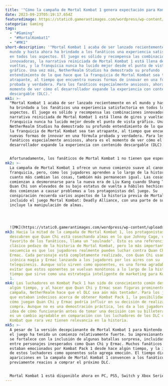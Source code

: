 ```yaml
---
title: '"Cómo la campaña de Mortal Kombat 1 genera expectación para Kombat Pack 1"'
date: 2023-09-23T05:19:17.654Z
featuredimage: https://static0.gamerantimages.com/wordpress/wp-content/uploads/2023/09/mortal-kombat-1-campaign-kombat-pack-1-hype.jpg?q=50&fit=contain&w=1140&h=&dpr=1.5
categoria: Gaming
tags:
  - "#Gaming"
  - "#MortalKombat1"
  - "#MK1"
short-description: '"Mortal Kombat 1 acaba de ser lanzado recientemente en el
  mundo y hasta ahora ha brindado a los fanáticos una experiencia satisfactoria
  en todos los aspectos. El juego es sólido y recompensa las combinaciones
  innovadoras, la narrativa reiniciada de Mortal Kombat 1 está llena de giros y
  vueltas, y la franquicia nunca ha lucido mejor desde el punto de vista
  gráfico. Una vez más, NetherRealm Studios ha demostrado su profundo
  entendimiento de lo que hace que la franquicia de Mortal Kombat sea tan
  atrapante, al tiempo que encuentra nuevas formas de innovar en una fórmula
  probada y verdadera. Para los fanáticos especialmente ansiosos, ahora es el
  momento de ver cómo el desarrollador expande la experiencia con contenido
  descargable (DLC).'
mk1: >-
  "Mortal Kombat 1 acaba de ser lanzado recientemente en el mundo y hasta ahora
  ha brindado a los fanáticos una experiencia satisfactoria en todos los
  aspectos. El juego es sólido y recompensa las combinaciones innovadoras, la
  narrativa reiniciada de Mortal Kombat 1 está llena de giros y vueltas, y la
  franquicia nunca ha lucido mejor desde el punto de vista gráfico. Una vez más,
  NetherRealm Studios ha demostrado su profundo entendimiento de lo que hace que
  la franquicia de Mortal Kombat sea tan atrapante, al tiempo que encuentra
  nuevas formas de innovar en una fórmula probada y verdadera. Para los
  fanáticos especialmente ansiosos, ahora es el momento de ver cómo el
  desarrollador expande la experiencia con contenido descargable (DLC).


  Afortunadamente, los fanáticos de Mortal Kombat 1 no tienen que esperar para descubrir cuál será el primer DLC, ya que Kombat Pack 1 ya ha sido anunciado. Incluye seis personajes, tres de los cuales son miembros establecidos de Mortal Kombat. Los personajes icónicos de la franquicia Quan Chi y Ermac están entre ellos, así como Takeda, que fue presentado en Mortal Kombat X. Si bien NetherRealm podría simplemente haber incluido a estos personajes en el elenco sin ningún preámbulo, parece que ha tomado una decisión calculada en particular para Quan Chi y Ermac. La campaña de Mortal Kombat 1 presenta de manera prominente a estos luchadores, brindando a los jugadores un adelanto de cómo funcionarán mientras aumenta la expectación por el DLC.
mk2: >-
  La campaña de Mortal Kombat 1 ofrece un nuevo comienzo suave al canon de la
  franquicia, pero, como los jugadores aprenden a lo largo de la historia,
  cuanto más cambian las cosas, también más permanecen igual. Las cosas
  comienzan a desmoronarse para la nueva era de Liu Kang cuando Shang Tsung y
  Quan Chi son elevados de su bajo estatus de vuelta a hábiles hechiceros, y los
  dos comienzan a causar problemas a los protagonistas del juego. Su
  conspiración recuerda varios aspectos de la historia previa de Mortal Kombat,
  incluido el juego Mortal Kombat: Deadly Alliance, con una parte de su plan que
  incluye la manipulación de almas.




  ![MK](https://static0.gamerantimages.com/wordpress/wp-content/uploads/2023/08/mortal-kombat-1-kombat-pack.jpg?q=50&fit=crop&w=1500&dpr=1.5 "MK")
mk3: Hacia la mitad de la campaña de Mortal Kombat 1, los protagonistas
  descubren que Quan Chi está cosechando almas en lo que Johnny Cage, un
  favorito de los fanáticos, llama un "soulnado". Esto es una referencia a un
  clásico pedazo de la historia de Mortal Kombat, pero lo más importante de esta
  secuencia es que los jugadores realmente pueden luchar contra Quan Chi y
  Ermac. Cada personaje está completamente realizado, con Quan Chi usando su
  icónica magia y Ermac lanzando a los jugadores por los aires con su
  telequinesis. Aunque solo sirven como oponentes, es una forma agradable de
  evitar que estos oponentes se vuelvan monótonos a lo largo de la historia, al
  tiempo que sirve como una estrategia inteligente de marketing para Kombat Pack
  1.
mk4: Los luchadores en Kombat Pack 1 han sido de conocimiento común desde hace
  algún tiempo, y al hacer que Quan Chi y Ermac sean figuras prominentes en la
  campaña, NetherRealm hace que el DLC sea aún más tentador. Para los jugadores
  que estaban indecisos acerca de obtener Kombat Pack 1, la posibilidad de ver
  cómo juegan Quan Chi y Ermac podría influir en su decisión de realizar la
  compra. Aunque no es una demostración práctica, les da a los jugadores una
  idea de cómo funcionarán antes de tomar una decisión con su billetera. También
  es un cambio agradable en comparación con los luchadores de los DLC de Mortal
  Kombat que rara vez tienen relevancia en la historia.
mk5: >-
  A pesar de la versión decepcionante de Mortal Kombat 1 para Nintendo Switch,
  el juego ha tenido un comienzo relativamente fuerte. Su impresionante historia
  se fortalece con la inclusión de algunas batallas sorpresa, incluidas las
  entre personajes inesperados como Quan Chi y Ermac. Muchos fanáticos ya
  estaban emocionados por Kombat Pack 1 desde hace algún tiempo, y la inclusión
  de estos luchadores como oponentes solo agrega emoción. El tiempo dirá si sus
  apariciones en la campaña de Mortal Kombat 1 convencen a los fanáticos
  previamente reacios a comprar el próximo DLC.


  Mortal Kombat 1 está disponible ahora en PC, PS5, Switch y Xbox Series X/S."
---
```

